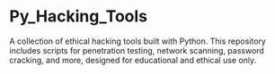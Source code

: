 # Py_Hacking_Tools
A collection of ethical hacking tools built with Python. This repository includes scripts for penetration testing, network scanning, password cracking, and more, designed for educational and ethical use only.
